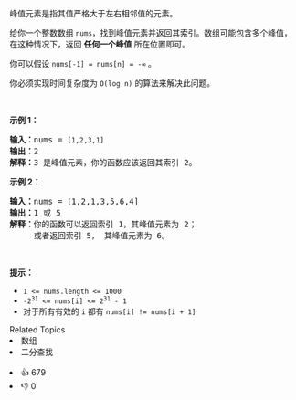 <p>峰值元素是指其值严格大于左右相邻值的元素。</p>

<p>给你一个整数数组&nbsp;<code>nums</code>，找到峰值元素并返回其索引。数组可能包含多个峰值，在这种情况下，返回 <strong>任何一个峰值</strong> 所在位置即可。</p>

<p>你可以假设&nbsp;<code>nums[-1] = nums[n] = -∞</code> 。</p>

<p>你必须实现时间复杂度为 <code>O(log n)</code><em> </em>的算法来解决此问题。</p>

<p>&nbsp;</p>

<p><strong>示例 1：</strong></p>

<pre>
<strong>输入：</strong>nums = <code>[1,2,3,1]</code>
<strong>输出：</strong>2
<strong>解释：</strong>3 是峰值元素，你的函数应该返回其索引 2。</pre>

<p><strong>示例&nbsp;2：</strong></p>

<pre>
<strong>输入：</strong>nums = <code>[</code>1,2,1,3,5,6,4]
<strong>输出：</strong>1 或 5 
<strong>解释：</strong>你的函数可以返回索引 1，其峰值元素为 2；
&nbsp;    或者返回索引 5， 其峰值元素为 6。
</pre>

<p>&nbsp;</p>

<p><strong>提示：</strong></p>

<ul>
	<li><code>1 &lt;= nums.length &lt;= 1000</code></li>
	<li><code>-2<sup>31</sup> &lt;= nums[i] &lt;= 2<sup>31</sup> - 1</code></li>
	<li>对于所有有效的 <code>i</code> 都有 <code>nums[i] != nums[i + 1]</code></li>
</ul>
<div><div>Related Topics</div><div><li>数组</li><li>二分查找</li></div></div><br><div><li>👍 679</li><li>👎 0</li></div>